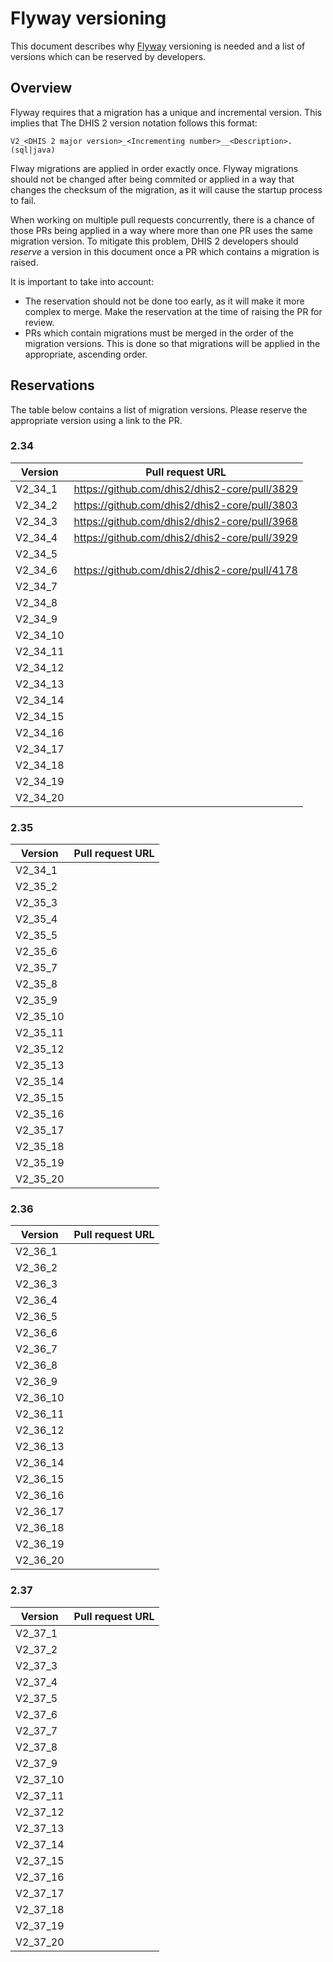 # Flyway versioning

This document describes why [Flyway](https://flywaydb.org/) versioning is needed and a list of versions which can be reserved by developers.

## Overview

Flyway requires that a migration has a unique and incremental version. This implies that The DHIS 2 version notation follows this format:

```
V2_<DHIS 2 major version>_<Incrementing number>__<Description>.(sql|java)
```


Flway migrations are applied in order exactly once. Flyway migrations should not be changed after being commited or applied in a way that changes the checksum of the migration, as it will cause the startup process to fail.

When working on multiple pull requests concurrently, there is a chance of those PRs being applied in a way where more than one PR uses the same migration version. To mitigate this problem, DHIS 2 developers should *reserve* a version in this document once a PR which contains a migration is raised.

It is important to take into account:

* The reservation should not be done too early, as it will make it more complex to merge. Make the reservation at the time of raising the PR for review.
* PRs which contain migrations must be merged in the order of the migration versions. This is done so that migrations will be applied in the appropriate, ascending order.

## Reservations

The table below contains a list of migration versions. Please reserve the appropriate version using a link to the PR.

### 2.34

| Version | Pull request URL |
| -- | -- |
| V2_34_1 | https://github.com/dhis2/dhis2-core/pull/3829 |
| V2_34_2 | https://github.com/dhis2/dhis2-core/pull/3803 |
| V2_34_3 | https://github.com/dhis2/dhis2-core/pull/3968 |
| V2_34_4 | https://github.com/dhis2/dhis2-core/pull/3929 |
| V2_34_5 | |
| V2_34_6 | https://github.com/dhis2/dhis2-core/pull/4178 |
| V2_34_7 | |
| V2_34_8 | |
| V2_34_9 | |
| V2_34_10 | |
| V2_34_11 | |
| V2_34_12 | |
| V2_34_13 | |
| V2_34_14 | |
| V2_34_15 | |
| V2_34_16 | |
| V2_34_17 | |
| V2_34_18 | |
| V2_34_19 | |
| V2_34_20 | |


### 2.35

| Version | Pull request URL |
| -- | -- |
| V2_34_1 | |
| V2_35_2 | |
| V2_35_3 | |
| V2_35_4 | |
| V2_35_5 | |
| V2_35_6 | |
| V2_35_7 | |
| V2_35_8 | |
| V2_35_9 | |
| V2_35_10 | |
| V2_35_11 | |
| V2_35_12 | |
| V2_35_13 | |
| V2_35_14 | |
| V2_35_15 | |
| V2_35_16 | |
| V2_35_17 | |
| V2_35_18 | |
| V2_35_19 | |
| V2_35_20 | |

### 2.36

| Version | Pull request URL |
| -- | -- |
| V2_36_1 | |
| V2_36_2 | |
| V2_36_3 | |
| V2_36_4 | |
| V2_36_5 | |
| V2_36_6 | |
| V2_36_7 | |
| V2_36_8 | |
| V2_36_9 | |
| V2_36_10 | |
| V2_36_11 | |
| V2_36_12 | |
| V2_36_13 | |
| V2_36_14 | |
| V2_36_15 | |
| V2_36_16 | |
| V2_36_17 | |
| V2_36_18 | |
| V2_36_19 | |
| V2_36_20 | |

### 2.37

| Version | Pull request URL |
| -- | -- |
| V2_37_1 | |
| V2_37_2 | |
| V2_37_3 | |
| V2_37_4 | |
| V2_37_5 | |
| V2_37_6 | |
| V2_37_7 | |
| V2_37_8 | |
| V2_37_9 | |
| V2_37_10 | |
| V2_37_11 | |
| V2_37_12 | |
| V2_37_13 | |
| V2_37_14 | |
| V2_37_15 | |
| V2_37_16 | |
| V2_37_17 | |
| V2_37_18 | |
| V2_37_19 | |
| V2_37_20 | |

